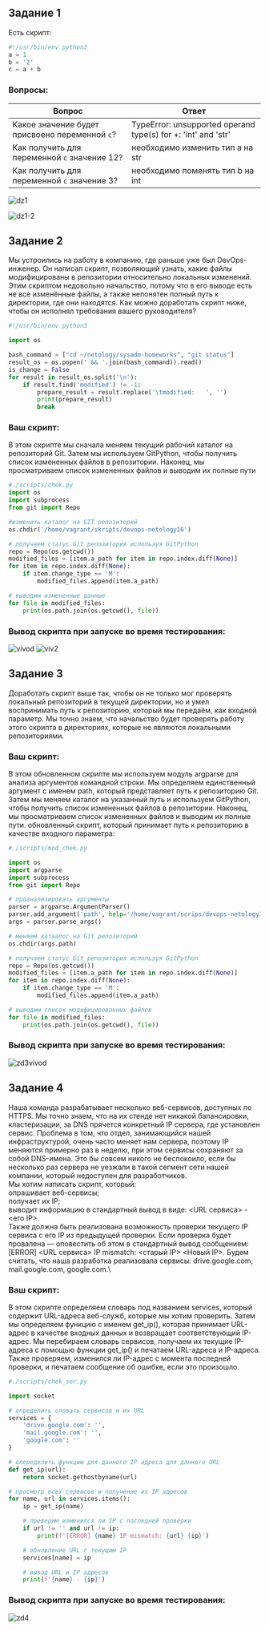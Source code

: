 ## Задание 1
Есть скрипт:

```python
#!/usr/bin/env python3
a = 1
b = '2'
c = a + b
```
### Вопросы:

| Вопрос  | Ответ |
| ------------- | ------------- |
| Какое значение будет присвоено переменной `c`?  | TypeError: unsupported operand type(s) for +: 'int' and 'str' |
| Как получить для переменной `c` значение 12?  | необходимо изменить тип a на str  |
| Как получить для переменной `c` значение 3?  | необходимо поменять тип b на int  |

![dz1](https://github.com/EVolgina/devops-netology16/blob/main/zd1-1.PNG)

![dz1-2](https://github.com/EVolgina/devops-netology16/blob/main/zd-2.PNG)

## Задание 2
Мы устроились на работу в компанию, где раньше уже был DevOps-инженер. Он написал скрипт, позволяющий узнать, какие файлы модифицированы в репозитории относительно локальных изменений. Этим скриптом недовольно начальство, потому что в его выводе есть не все изменённые файлы, а также непонятен полный путь к директории, где они находятся.
Как можно доработать скрипт ниже, чтобы он исполнял требования вашего руководителя?
```python
#!/usr/bin/env python3

import os

bash_command = ["cd ~/netology/sysadm-homeworks", "git status"]
result_os = os.popen(' && '.join(bash_command)).read()
is_change = False
for result in result_os.split('\n'):
    if result.find('modified') != -1:
        prepare_result = result.replace('\tmodified:   ', '')
        print(prepare_result)
        break
```

### Ваш скрипт:
В этом скрипте мы сначала меняем текущий рабочий каталог на репозиторий Git. Затем мы используем GitPython, чтобы получить список измененных файлов в репозитории. Наконец, мы просматриваем список измененных файлов и выводим их полные пути
```python
#./scripts/chek.py
import os
import subprocess
from git import Repo

#изменить каталог на GIT репозиторий
os.chdir('/home/vagrant/skripts/devops-netology16')   

# получаем статус Git репозитория используя GitPython
repo = Repo(os.getcwd())
modified_files = [item.a_path for item in repo.index.diff(None)]
for item in repo.index.diff(None):
    if item.change_type == 'M':
        modified_files.append(item.a_path)

# выводим измененные данные
for file in modified_files:
    print(os.path.join(os.getcwd(), file))

```

### Вывод скрипта при запуске во время тестирования:

![vivod](https://github.com/EVolgina/devops-netology16/blob/main/rez2.PNG)
![viv2](https://github.com/EVolgina/devops-netology16/blob/main/rez2-1.PNG)


## Задание 3
Доработать скрипт выше так, чтобы он не только мог проверять локальный репозиторий в текущей директории, но и умел воспринимать путь к репозиторию, который мы передаём, как входной параметр. Мы точно знаем, что начальство будет проверять работу этого скрипта в директориях, которые не являются локальными репозиториями.

### Ваш скрипт: 
В этом обновленном скрипте мы используем модуль argparse для анализа аргументов командной строки. Мы определяем единственный аргумент с именем path, который представляет путь к репозиторию Git. Затем мы меняем каталог на указанный путь и используем GitPython, чтобы получить список измененных файлов в репозитории. Наконец, мы просматриваем список измененных файлов и выводим их полные пути. обновленный скрипт, который принимает путь к репозиторию в качестве входного параметра:

```python
#./scripts/mod_chek.py

import os
import argparse
import subprocess
from git import Repo

# проанализировать аргументы
parser = argparse.ArgumentParser()
parser.add_argument('path', help='/home/vagrant/scrips/devops-netology16')
args = parser.parse_args()

# меняем катаалог на Git репозиторий
os.chdir(args.path)

# получаем статус Git репозитория используя GitPython
repo = Repo(os.getcwd())
modified_files = [item.a_path for item in repo.index.diff(None)]
for item in repo.index.diff(None):
    if item.change_type == 'M':
        modified_files.append(item.a_path)

# выводим список модифицированных файлов
for file in modified_files:
    print(os.path.join(os.getcwd(), file))
```
### Вывод скрипта при запуске во время тестирования:
![zd3vivod](https://github.com/EVolgina/devops-netology16/blob/main/zd3vivod.PNG)

## Задание 4
Наша команда разрабатывает несколько веб-сервисов, доступных по HTTPS. Мы точно знаем, что на их стенде нет никакой балансировки, кластеризации, за DNS прячется конкретный IP сервера, где установлен сервис.
Проблема в том, что отдел, занимающийся нашей инфраструктурой, очень часто меняет нам сервера, поэтому IP меняются примерно раз в неделю, при этом сервисы сохраняют за собой DNS-имена. Это бы совсем никого не беспокоило, если бы несколько раз сервера не уезжали в такой сегмент сети нашей компании, который недоступен для разработчиков.\
Мы хотим написать скрипт, который:\
опрашивает веб-сервисы;\
получает их IP;\
выводит информацию в стандартный вывод в виде: <URL сервиса> - <его IP>.\
Также должна быть реализована возможность проверки текущего IP сервиса c его IP из предыдущей проверки. Если проверка будет провалена — оповестить об этом в стандартный вывод сообщением: [ERROR] <URL сервиса> IP mismatch: <старый IP> <Новый IP>. Будем считать, что наша разработка реализовала сервисы: drive.google.com, mail.google.com, google.com.\

### Ваш скрипт: 
В этом скрипте  определяем словарь под названием services, который содержит URL-адреса веб-служб, которые мы хотим проверить. Затем мы определяем функцию с именем get_ip(), которая принимает URL-адрес в качестве входных данных и возвращает соответствующий IP-адрес. Мы перебираем словарь сервисов, получаем их текущие IP-адреса с помощью функции get_ip() и печатаем URL-адреса и IP-адреса. Также проверяем, изменился ли IP-адрес с момента последней проверки, и печатаем сообщение об ошибке, если это произошло.
```python
#./scripts/chek_ser.py

import socket

# определить словать сервисов и их URL
services = {
    'drive.google.com': '',
    'mail.google.com': '',
    'google.com': ''
}

# опеределить функцию для данного IP адреса для данного URL
def get_ip(url):
    return socket.gethostbyname(url)

# просмотр всех сервисов и получение их IP адресов
for name, url in services.items():
    ip = get_ip(name)

    # преверим изменился ли IP с последней проверки
    if url != '' and url != ip:
        print(f'[ERROR] {name} IP mismatch: {url} {ip}')

    # обновление URL с текущим IP
    services[name] = ip

    # вывод URL и IP адресов
    print(f'{name} - {ip}')

```
### Вывод скрипта при запуске во время тестирования:

![zd4](https://github.com/EVolgina/devops-netology16/blob/main/zd4vivvod.PNG)
